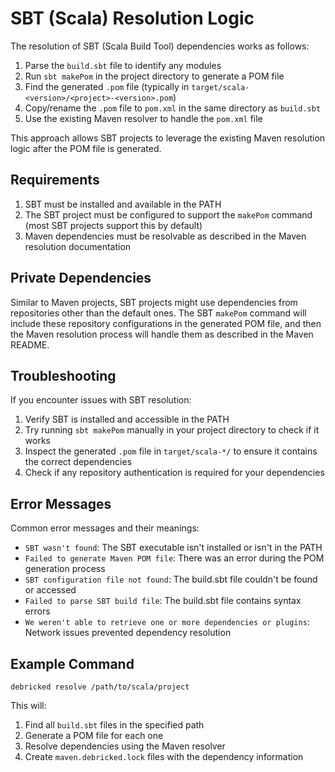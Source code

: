 # SBT (Scala) Resolution Logic

The resolution of SBT (Scala Build Tool) dependencies works as follows:

1. Parse the `build.sbt` file to identify any modules
2. Run `sbt makePom` in the project directory to generate a POM file
3. Find the generated `.pom` file (typically in `target/scala-<version>/<project>-<version>.pom`)
4. Copy/rename the `.pom` file to `pom.xml` in the same directory as `build.sbt`
5. Use the existing Maven resolver to handle the `pom.xml` file

This approach allows SBT projects to leverage the existing Maven resolution logic after the POM file is generated.

## Requirements

1. SBT must be installed and available in the PATH
2. The SBT project must be configured to support the `makePom` command (most SBT projects support this by default)
3. Maven dependencies must be resolvable as described in the Maven resolution documentation

## Private Dependencies

Similar to Maven projects, SBT projects might use dependencies from repositories other than the default ones. The
SBT `makePom` command will include these repository configurations in the generated POM file, and then the Maven
resolution process will handle them as described in the Maven README.

## Troubleshooting

If you encounter issues with SBT resolution:

1. Verify SBT is installed and accessible in the PATH
2. Try running `sbt makePom` manually in your project directory to check if it works
3. Inspect the generated `.pom` file in `target/scala-*/` to ensure it contains the correct dependencies
4. Check if any repository authentication is required for your dependencies

## Error Messages

Common error messages and their meanings:

- `SBT wasn't found`: The SBT executable isn't installed or isn't in the PATH
- `Failed to generate Maven POM file`: There was an error during the POM generation process
- `SBT configuration file not found`: The build.sbt file couldn't be found or accessed
- `Failed to parse SBT build file`: The build.sbt file contains syntax errors
- `We weren't able to retrieve one or more dependencies or plugins`: Network issues prevented dependency resolution

## Example Command

```shell
debricked resolve /path/to/scala/project
```

This will:

1. Find all `build.sbt` files in the specified path
2. Generate a POM file for each one
3. Resolve dependencies using the Maven resolver
4. Create `maven.debricked.lock` files with the dependency information